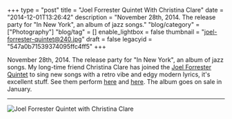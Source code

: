 +++
type = "post"
title = "Joel Forrester Quintet With Christina Clare"
date = "2014-12-01T13:26:42"
description = "November 28th, 2014. The release party for \"In New York\", an album of jazz songs."
"blog/category" = ["Photography"]
"blog/tag" = []
enable_lightbox = false
thumbnail = "joel-forrester-quintet@240.jpg"
draft = false
legacyid = "547a0b71539374095ffc4ff5"
+++

<p>November 28th, 2014. The release party for "In New York", an album of jazz songs. My long-time friend Christina Clare has joined the <a href="http://joelforrester.com/">Joel Forrester Quintet</a> to sing new songs with a retro vibe and edgy modern lyrics, it's excellent stuff. See them perform <a href="https://www.youtube.com/watch?v=_APrNeGoS-E">here</a> and <a href="https://www.youtube.com/watch?v=FK2mBqvLpmc">here</a>. The album goes on sale in January.</p>
<hr />
<p><img style="display:block; margin-left:auto; margin-right:auto;" src="joel-forrester-quintet.jpg" alt="Joel Forrester Quintet with Christina Clare" title="Joel Forrester Quintet with Christina Clare" /></p>
    